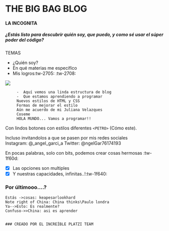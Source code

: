 # THE BIG BAG BLOG

#### LA INCOGNITA
##### ¿Estás listo para descubrir quién soy, que puedo, y como sé usar el súper poder del código?

TEMAS
-  ¿Quién soy?
- En qué materias me especifíco
-  Mis logros:tw-2705: :tw-2708:


![](https://w0.peakpx.com/wallpaper/760/874/HD-wallpaper-hackers-alone-amazing-beautiful-cute-girl-hurt-love-man-nature-women.jpg)


			
		 -  Aquí vemos una linda estructura de blog
		 -  Que estamos aprendiendo a programar
		 Nuevos estilos de HTML y CSS
		 Formas de mejorar el estilo
		 Aún me acuerdo de mi Juliana Velazques
		 Coseme
		 HOLA MUNDO... Vamos a programar!!

Con lindos botones con estilos diferentes `<PETRO>` (Cómo este).

Incluso invitandolos a que se pasen por mis redes sociales	
Instagram: @_angel_garci_a
Twitter:  @ngelGar76174193

En pocas palabras, solo con bits, podemos crear cosas hermosas :tw-1f60d:

- [x] Las opciones son multiples
- [x] Y nuestras capacidades, infinitas..!:tw-1f640:

### Por últimooo....?

```seq
Estás ->cosas: keapesarlookhard 
Note right of China: China thinks\Paulo londra
Ya-->Esto: Es realmente? 
Confuso->>China: asi es aprender


### CREADO POR EL INCREÍBLE PLATZI TEAM